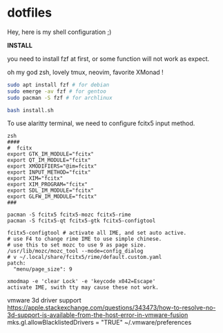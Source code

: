 # dotfiles

Hey, here is my shell configuration ;)


**INSTALL**

you need to install fzf at first, or some function will not work as expect.

oh my god zsh, lovely tmux, neovim, favorite XMonad !

``` bash
sudo apt install fzf # for debian
sudo emerge -av fzf # for gentoo
sudo pacman -S fzf # for archlinux
```

``` bash
bash install.sh
```

To use alaritty terminal, we need to configure fcitx5 input method.
```
zsh
####
#  fcitx
export GTK_IM_MODULE="fcitx"
export QT_IM_MODULE="fcitx"
export XMODIFIERS="@im=fcitx"
export INPUT_METHOD="fcitx"
export XIM="fcitx"
export XIM_PROGRAM="fcitx"
export SDL_IM_MODULE="fcitx"
export GLFW_IM_MODULE="fcitx"
###

pacman -S fcitx5 fcitx5-mozc fcitx5-rime
pacman -S fcitx5-qt fcitx5-gtk fcitx5-configtool

fcitx5-configtool # activate all IME, and set auto active.
# use F4 to change rime IME to use simple chinese.
# use this to set mozc to use 9 as page size.
/usr/lib/mozc/mozc_tool --mode=config_dialog
# v ~/.local/share/fcitx5/rime/default.custom.yaml
patch:
  "menu/page_size": 9
```

```
xmodmap -e 'clear Lock' -e 'keycode x042=Escape'
activate IME, swith tty may cause these not work.
```
vmware 3d driver support
https://apple.stackexchange.com/questions/343473/how-to-resolve-no-3d-support-is-available-from-the-host-error-in-vmware-fusion
mks.gl.allowBlacklistedDrivers = "TRUE"
~/.vmware/preferences 
